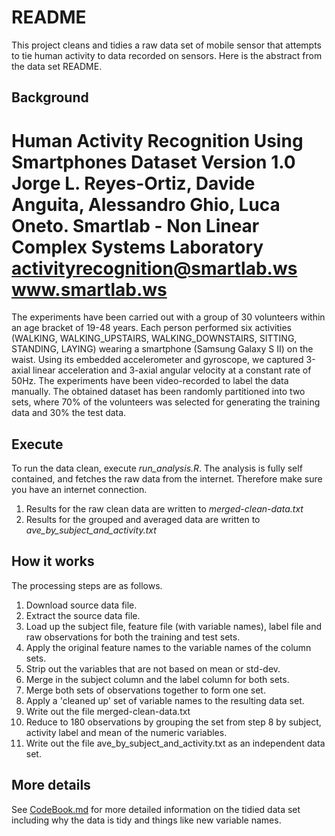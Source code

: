 # README
This project cleans and tidies a raw data set of mobile sensor that attempts to tie human activity to data recorded on sensors. Here is the abstract from the data set README.

## Background
Human Activity Recognition Using Smartphones Dataset
Version 1.0
Jorge L. Reyes-Ortiz, Davide Anguita, Alessandro Ghio, Luca Oneto.
Smartlab - Non Linear Complex Systems Laboratory
activityrecognition@smartlab.ws
www.smartlab.ws
==================================================================

The experiments have been carried out with a group of 30 volunteers within an age bracket of 19-48 years. Each person performed six activities (WALKING, WALKING_UPSTAIRS, WALKING_DOWNSTAIRS, SITTING, STANDING, LAYING) wearing a smartphone (Samsung Galaxy S II) on the waist. Using its embedded accelerometer and gyroscope, we captured 3-axial linear acceleration and 3-axial angular velocity at a constant rate of 50Hz. The experiments have been video-recorded to label the data manually. The obtained dataset has been randomly partitioned into two sets, where 70% of the volunteers was selected for generating the training data and 30% the test data.


## Execute
To run the data clean, execute *run_analysis.R*.
The analysis is fully self contained, and fetches the raw data from the internet. Therefore make sure you have an internet connection. 

1. Results for the raw clean data are written to *merged-clean-data.txt*
2. Results for the grouped and averaged data are written to *ave_by_subject_and_activity.txt*

## How it works
The processing steps are as follows. 
1. Download source data file.
2. Extract the source data file. 
3. Load up the subject file, feature file (with variable names), label file and raw observations for both the training and test sets. 
4. Apply the original feature names to the variable names of the column sets. 
5. Strip out the variables that are not based on mean or std-dev. 
6. Merge in the subject column and the label column for both sets.
7. Merge both sets of observations together to form one set. 
8. Apply a 'cleaned up' set of variable names to the resulting data set. 
9. Write out the file merged-clean-data.txt
9. Reduce to 180 observations by grouping the set from step 8 by subject, activity label and mean of the numeric variables. 
10. Write out the file ave_by_subject_and_activity.txt as an independent data set. 

## More details
See [CodeBook.md](https://github.com/lynchd/gcd_project/blob/master/CodeBook.md) for more detailed information on the tidied data set including why the data is tidy and things like new variable names.  
